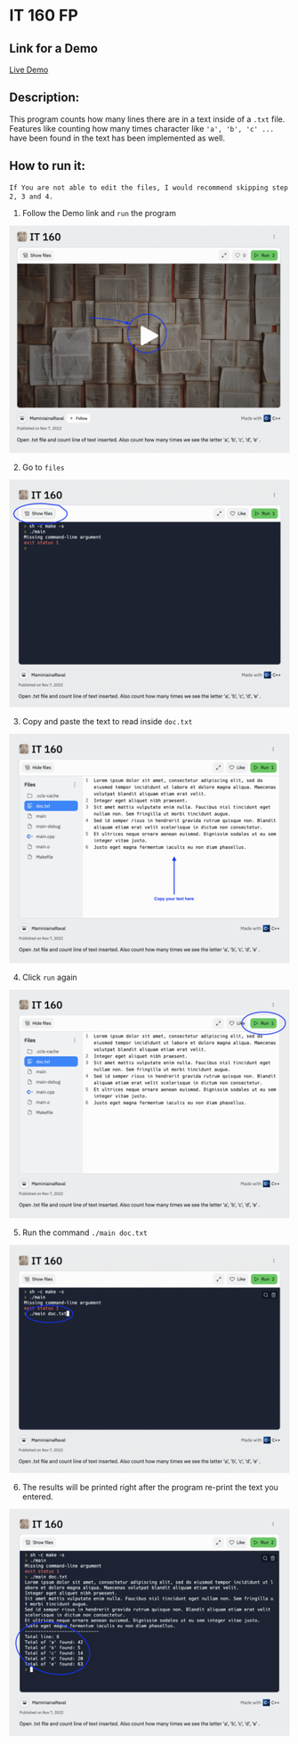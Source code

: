 # IT 160 FP
## Link for a Demo

[Live Demo](https://replit.com/@MaminiainaRaval/IT-160?v=1)

## Description:
This program counts how many lines there are in a text inside of a `.txt` file. Features like counting how many times character like `'a', 'b', 'c' ...` have been found in the text has been implemented as well.

## How to run it:
```
If You are not able to edit the files, I would recommend skipping step 2, 3 and 4.
```
1. Follow the Demo link and `run` the program

![Alt text](./step.png)

2. Go to `files`

![Alt text](./step1.png)

3. Copy and paste the text to read inside `doc.txt`

![Alt text](./step2.png)

4. Click `run` again

![Alt text](./step3.png)

5. Run the command `./main doc.txt`

![Alt text](./step4.png)

6. The results will be printed right after the program re-print the text you entered.

![Alt text](./step5.png)
